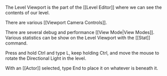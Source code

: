 The Level Viewport is the part of the [[Level Editor]] where we can see the contents of our level.

There are various [[Viewport Camera Controls]].

There are several debug and performance [[View Mode|View Modes]].
Various statistics can be show on the Level Viewport with the [[Stat]] command.

Press and hold Ctrl and type L, keep holding Ctrl, and move the mouse to rotate the Directional Light in the level.

With an [[Actor]] selected, type End to place it on whatever is beneath it.

